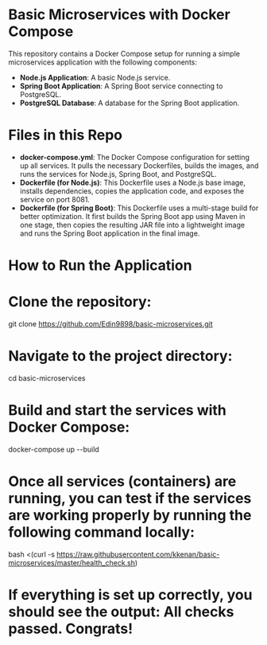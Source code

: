 # Basic Microservices with Docker Compose

This repository contains a Docker Compose setup for running a simple microservices application with the following components:

- **Node.js Application**: A basic Node.js service.
- **Spring Boot Application**: A Spring Boot service connecting to PostgreSQL.
- **PostgreSQL Database**: A database for the Spring Boot application.

# Files in this Repo
- **docker-compose.yml**: The Docker Compose configuration for setting up all services. It pulls the necessary Dockerfiles, builds the images, and runs the services for Node.js, Spring Boot, and PostgreSQL.
- **Dockerfile (for Node.js)**: This Dockerfile uses a Node.js base image, installs dependencies, copies the application code, and exposes the service on port 8081.
- **Dockerfile (for Spring Boot)**: This Dockerfile uses a multi-stage build for better optimization. It first builds the Spring Boot app using Maven in one stage, then copies the resulting JAR file into a lightweight image and runs the Spring Boot application in the final image.

# How to Run the Application
# Clone the repository:
   
  git clone https://github.com/Edin9898/basic-microservices.git
   
# Navigate to the project directory:

  cd basic-microservices

# Build and start the services with Docker Compose:

  docker-compose up --build

# Once all services (containers) are running, you can test if the services are working properly by running the following command locally:

  bash <(curl -s https://raw.githubusercontent.com/kkenan/basic-microservices/master/health_check.sh)

# If everything is set up correctly, you should see the output: All checks passed. Congrats!
